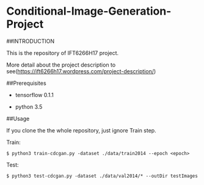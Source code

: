 # Conditional-Image-Generation-Project

##INTRODUCTION

This is the repository of IFT6266H17 project.

More detail about the project description to see(https://ift6266h17.wordpress.com/project-description/)

##Prerequisites

- tensorflow 0.1.1

- python 3.5

##Usage

If you clone the the whole repository, just ignore Train step.

  Train:
  
    $ python3 train-cdcgan.py -dataset ./data/train2014 --epoch <epoch>
  
  Test:
  
    $ python3 test-cdcgan.py -dataset ./data/val2014/* --outDir testImages
